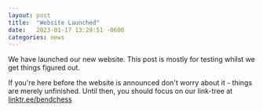 ```yaml
---
layout: post
title:  "Website Launched"
date:   2023-01-17 13:29:51 -0600
categories: news
---
```

We have launched our new website. This post is mostly for testing whilst we get
things figured out.

If you're here before the website is announced don't worry about it - things
are merely unfinished. Until then, you should focus on our link-tree at
[linktr.ee/bendchess][linktree]

[linktree]: https://linktr.ee/bendchess

